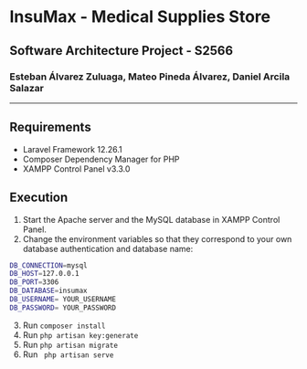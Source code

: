 # InsuMax - Medical Supplies Store 
## Software Architecture Project - S2566
### Esteban Álvarez Zuluaga, Mateo Pineda Álvarez, Daniel Arcila Salazar

---
## Requirements
- Laravel Framework 12.26.1  
- Composer Dependency Manager for PHP  
- XAMPP Control Panel v3.3.0  

## Execution

1. Start the Apache server and the MySQL database in XAMPP Control Panel.  
2. Change the environment variables so that they correspond to your own database authentication and database name:  

```bash
DB_CONNECTION=mysql
DB_HOST=127.0.0.1
DB_PORT=3306
DB_DATABASE=insumax
DB_USERNAME= YOUR_USERNAME
DB_PASSWORD= YOUR_PASSWORD


```
3. Run ``` composer install ```
4. Run ``` php artisan key:generate ```
5. Run ``` php artisan migrate ``` 
6. Run ``` php artisan serve```
